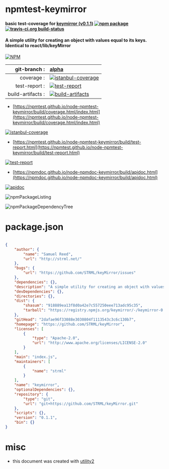 # npmtest-keymirror

#### basic test-coverage for  [keymirror (v0.1.1)](https://github.com/STRML/keyMirror)  [![npm package](https://img.shields.io/npm/v/npmtest-keymirror.svg?style=flat-square)](https://www.npmjs.org/package/npmtest-keymirror) [![travis-ci.org build-status](https://api.travis-ci.org/npmtest/node-npmtest-keymirror.svg)](https://travis-ci.org/npmtest/node-npmtest-keymirror)

#### A simple utility for creating an object with values equal to its keys. Identical to react/lib/keyMirror

[![NPM](https://nodei.co/npm/keymirror.png?downloads=true&downloadRank=true&stars=true)](https://www.npmjs.com/package/keymirror)

| git-branch : | [alpha](https://github.com/npmtest/node-npmtest-keymirror/tree/alpha)|
|--:|:--|
| coverage : | [![istanbul-coverage](https://npmtest.github.io/node-npmtest-keymirror/build/coverage.badge.svg)](https://npmtest.github.io/node-npmtest-keymirror/build/coverage.html/index.html)|
| test-report : | [![test-report](https://npmtest.github.io/node-npmtest-keymirror/build/test-report.badge.svg)](https://npmtest.github.io/node-npmtest-keymirror/build/test-report.html)|
| build-artifacts : | [![build-artifacts](https://npmtest.github.io/node-npmtest-keymirror/glyphicons_144_folder_open.png)](https://github.com/npmtest/node-npmtest-keymirror/tree/gh-pages/build)|

- [https://npmtest.github.io/node-npmtest-keymirror/build/coverage.html/index.html](https://npmtest.github.io/node-npmtest-keymirror/build/coverage.html/index.html)

[![istanbul-coverage](https://npmtest.github.io/node-npmtest-keymirror/build/screenCapture.buildCi.browser.%252Ftmp%252Fbuild%252Fcoverage.lib.html.png)](https://npmtest.github.io/node-npmtest-keymirror/build/coverage.html/index.html)

- [https://npmtest.github.io/node-npmtest-keymirror/build/test-report.html](https://npmtest.github.io/node-npmtest-keymirror/build/test-report.html)

[![test-report](https://npmtest.github.io/node-npmtest-keymirror/build/screenCapture.buildCi.browser.%252Ftmp%252Fbuild%252Ftest-report.html.png)](https://npmtest.github.io/node-npmtest-keymirror/build/test-report.html)

- [https://npmdoc.github.io/node-npmdoc-keymirror/build/apidoc.html](https://npmdoc.github.io/node-npmdoc-keymirror/build/apidoc.html)

[![apidoc](https://npmdoc.github.io/node-npmdoc-keymirror/build/screenCapture.buildCi.browser.%252Ftmp%252Fbuild%252Fapidoc.html.png)](https://npmdoc.github.io/node-npmdoc-keymirror/build/apidoc.html)

![npmPackageListing](https://npmtest.github.io/node-npmtest-keymirror/build/screenCapture.npmPackageListing.svg)

![npmPackageDependencyTree](https://npmtest.github.io/node-npmtest-keymirror/build/screenCapture.npmPackageDependencyTree.svg)



# package.json

```json

{
    "author": {
        "name": "Samuel Reed",
        "url": "http://strml.net/"
    },
    "bugs": {
        "url": "https://github.com/STRML/keyMirror/issues"
    },
    "dependencies": {},
    "description": "A simple utility for creating an object with values equal to its keys. Identical to react/lib/keyMirror",
    "devDependencies": {},
    "directories": {},
    "dist": {
        "shasum": "918889ea13f8d0a42e7c557250eee713adc95c35",
        "tarball": "https://registry.npmjs.org/keymirror/-/keymirror-0.1.1.tgz"
    },
    "gitHead": "2dafae96f33088e3030804f1113543c3c6c130b7",
    "homepage": "https://github.com/STRML/keyMirror",
    "licenses": [
        {
            "type": "Apache-2.0",
            "url": "http://www.apache.org/licenses/LICENSE-2.0"
        }
    ],
    "main": "index.js",
    "maintainers": [
        {
            "name": "strml"
        }
    ],
    "name": "keymirror",
    "optionalDependencies": {},
    "repository": {
        "type": "git",
        "url": "git+https://github.com/STRML/keyMirror.git"
    },
    "scripts": {},
    "version": "0.1.1",
    "bin": {}
}
```



# misc
- this document was created with [utility2](https://github.com/kaizhu256/node-utility2)
